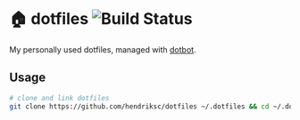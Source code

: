 # 🏠 dotfiles   ![Build Status](https://github.com/hendriksc/dotfiles/actions/workflows/ci.yml/badge.svg)

My personally used dotfiles, managed with [dotbot](https://github.com/anishathalye/dotbot).

## Usage

```bash
# clone and link dotfiles
git clone https://github.com/hendriksc/dotfiles ~/.dotfiles && cd ~/.dotfiles && ./install
```
